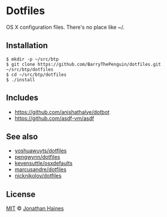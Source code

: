 # Dotfiles

OS X configuration files. There's no place like ~/.

## Installation

```shell
$ mkdir -p ~/src/btp
$ git clone https://github.com/BarryThePenguin/dotfiles.git ~/src/btp/dotfiles
$ cd ~/src/btp/dotfiles
$ ./install
```

## Includes

- https://github.com/anishathalye/dotbot
- https://github.com/asdf-vm/asdf

## See also
- [yoshuawuyts/dotfiles](https://github.com/yoshuawuyts/dotfiles)
- [pengwynn/dotfiles](https://github.com/pengwynn/dotfiles)
- [kevensuttle/osxdefaults](https://github.com/kevinSuttle/macOS-Defaults/blob/master/.macos)
- [marcusandre/dotfiles](https://github.com/marcusandre/dotfiles)
- [nicknikolov/dotfiles](https://github.com/nicknikolov/dotfiles)

## License
[MIT][license] © [Jonathan Haines][author]

<!-- Definitions -->

[license]: LICENSE

[author]: http://jonno.dev
